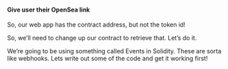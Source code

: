 ####  Give user their OpenSea link

So, our web app has the contract address, but not the token id!

So, we’ll need to change up our contract to retrieve that. Let’s do it.

We’re going to be using something called Events in Solidity. These are sorta like webhooks. Lets write out some of the code and get it working first!